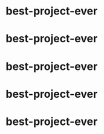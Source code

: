 # best-project-ever
# best-project-ever
# best-project-ever
# best-project-ever
# best-project-ever
